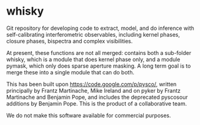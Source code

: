 whisky
=========

Git repository for developing code to extract, model, and do inference with self-calibrating interferometric observables, including kernel phases, closure phases, bispectra and complex visibilities.

At present, these functions are not all merged: contains both a sub-folder whisky, which is a module that does kernel phase only, and a module pymask, which only does sparse aperture masking. A long term goal is to merge these into a single module that can do both.

This has been built upon https://code.google.com/p/pysco/, written principally by Frantz Martinache, Mike Ireland and on pyker by Frantz Martinache and Benjamin Pope, and includes the deprecated pyscosour additions by Benjamin Pope. This is the product of a collaborative team.

We do not make this software available for commercial purposes.